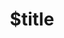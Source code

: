 ---
title: $title
second_title: Aspose.Email für .NET-API-Referenz
description: $description
type: docs
weight: $weight
url: /de/net/$ref/
---